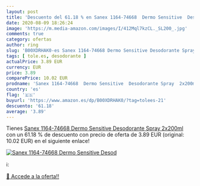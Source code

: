 ```yaml
---
layout: post
title: 'Descuento del 61.18 % en Sanex 1164-74668  Dermo Sensitive  Desod'
date: 2020-08-09 18:26:24
image: 'https://m.media-amazon.com/images/I/412Mql7kzCL._SL200_.jpg'
comments: true
category: ofertas
author: ring
slug: 'B00XDRHAK0-es Sanex 1164-74668 Dermo Sensitive Desodorante Spray 2x200ml'
tags: [ tole.es, desodorante ]
actualPrice: 3.89 EUR
currency: EUR
price: 3.89
comparePrice: 10.02 EUR
prodname: 'Sanex 1164-74668  Dermo Sensitive  Desodorante Spray  2x200ml'
country: 'es'
flag: '🇪🇸'
buyurl: 'https://www.amazon.es/dp/B00XDRHAK0/?tag=tolees-21'
descuento: '61.18'
average: '3.89'
---
```


Tienes [Sanex 1164-74668  Dermo Sensitive  Desodorante Spray  2x200ml](https://www.amazon.es/dp/B00XDRHAK0/?tag=tolees-21) con un 61.18 % de descuento con precio de oferta de 3.89 EUR (original: 10.02 EUR) en el siguiente enlace!

[![Sanex 1164-74668  Dermo Sensitive  Desod](https://m.media-amazon.com/images/I/412Mql7kzCL._SL200_.jpg)](https://www.amazon.es/dp/B00XDRHAK0/?tag=tolees-21)

ℹ️:


[🛒 Accede a la oferta!!](https://www.amazon.es/dp/B00XDRHAK0/?tag=tolees-21)
